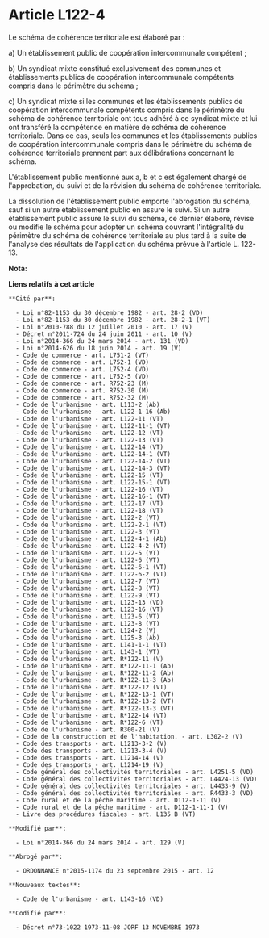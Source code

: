 # Article L122-4

Le schéma de cohérence territoriale est élaboré par : 

a) Un établissement public de coopération intercommunale compétent ; 

b) Un syndicat mixte constitué exclusivement des communes et établissements publics de coopération intercommunale compétents
compris dans le périmètre du schéma ; 

c) Un syndicat mixte si les communes et les établissements publics de coopération intercommunale compétents compris dans le
périmètre du schéma de cohérence territoriale ont tous adhéré à ce syndicat mixte et lui ont transféré la compétence en
matière de schéma de cohérence territoriale. Dans ce cas, seuls les communes et les établissements publics de coopération
intercommunale compris dans le périmètre du schéma de cohérence territoriale prennent part aux délibérations concernant le
schéma. 

L'établissement public mentionné aux a, b et c est également chargé de l'approbation, du suivi et de la révision du schéma de
cohérence territoriale. 

La dissolution de l'établissement public emporte l'abrogation du schéma, sauf si un autre établissement public en assure le
suivi. Si un autre établissement public assure le suivi du schéma, ce dernier élabore, révise ou modifie le schéma pour
adopter un schéma couvrant l'intégralité du périmètre du schéma de cohérence territoriale au plus tard à la suite de
l'analyse des résultats de l'application du schéma prévue à l'article L. 122-13.

**Nota:**



**Liens relatifs à cet article**

	**Cité par**:

	  - Loi n°82-1153 du 30 décembre 1982 - art. 28-2 (VD)
	  - Loi n°82-1153 du 30 décembre 1982 - art. 28-2-1 (VT)
	  - Loi n°2010-788 du 12 juillet 2010 - art. 17 (V)
	  - Décret n°2011-724 du 24 juin 2011 - art. 10 (V)
	  - Loi n°2014-366 du 24 mars 2014 - art. 131 (VD)
	  - Loi n°2014-626 du 18 juin 2014 - art. 19 (V)
	  - Code de commerce - art. L751-2 (VT)
	  - Code de commerce - art. L752-1 (VD)
	  - Code de commerce - art. L752-4 (VD)
	  - Code de commerce - art. L752-5 (VD)
	  - Code de commerce - art. R752-23 (M)
	  - Code de commerce - art. R752-30 (M)
	  - Code de commerce - art. R752-32 (M)
	  - Code de l'urbanisme - art. L113-2 (Ab)
	  - Code de l'urbanisme - art. L122-1-16 (Ab)
	  - Code de l'urbanisme - art. L122-11 (VT)
	  - Code de l'urbanisme - art. L122-11-1 (VT)
	  - Code de l'urbanisme - art. L122-12 (VT)
	  - Code de l'urbanisme - art. L122-13 (VT)
	  - Code de l'urbanisme - art. L122-14 (VT)
	  - Code de l'urbanisme - art. L122-14-1 (VT)
	  - Code de l'urbanisme - art. L122-14-2 (VT)
	  - Code de l'urbanisme - art. L122-14-3 (VT)
	  - Code de l'urbanisme - art. L122-15 (VT)
	  - Code de l'urbanisme - art. L122-15-1 (VT)
	  - Code de l'urbanisme - art. L122-16 (VT)
	  - Code de l'urbanisme - art. L122-16-1 (VT)
	  - Code de l'urbanisme - art. L122-17 (VT)
	  - Code de l'urbanisme - art. L122-18 (VT)
	  - Code de l'urbanisme - art. L122-2 (VT)
	  - Code de l'urbanisme - art. L122-2-1 (VT)
	  - Code de l'urbanisme - art. L122-3 (VT)
	  - Code de l'urbanisme - art. L122-4-1 (Ab)
	  - Code de l'urbanisme - art. L122-4-2 (VT)
	  - Code de l'urbanisme - art. L122-5 (VT)
	  - Code de l'urbanisme - art. L122-6 (VT)
	  - Code de l'urbanisme - art. L122-6-1 (VT)
	  - Code de l'urbanisme - art. L122-6-2 (VT)
	  - Code de l'urbanisme - art. L122-7 (VT)
	  - Code de l'urbanisme - art. L122-8 (VT)
	  - Code de l'urbanisme - art. L122-9 (VT)
	  - Code de l'urbanisme - art. L123-13 (VD)
	  - Code de l'urbanisme - art. L123-16 (VT)
	  - Code de l'urbanisme - art. L123-6 (VT)
	  - Code de l'urbanisme - art. L123-8 (VT)
	  - Code de l'urbanisme - art. L124-2 (V)
	  - Code de l'urbanisme - art. L125-3 (Ab)
	  - Code de l'urbanisme - art. L141-1-1 (VT)
	  - Code de l'urbanisme - art. L143-1 (VT)
	  - Code de l'urbanisme - art. R*122-11 (V)
	  - Code de l'urbanisme - art. R*122-11-1 (Ab)
	  - Code de l'urbanisme - art. R*122-11-2 (Ab)
	  - Code de l'urbanisme - art. R*122-11-3 (Ab)
	  - Code de l'urbanisme - art. R*122-12 (VT)
	  - Code de l'urbanisme - art. R*122-13-1 (VT)
	  - Code de l'urbanisme - art. R*122-13-2 (VT)
	  - Code de l'urbanisme - art. R*122-13-3 (VT)
	  - Code de l'urbanisme - art. R*122-14 (VT)
	  - Code de l'urbanisme - art. R*122-6 (VT)
	  - Code de l'urbanisme - art. R300-21 (V)
	  - Code de la construction et de l'habitation. - art. L302-2 (V)
	  - Code des transports - art. L1213-3-2 (V)
	  - Code des transports - art. L1213-3-4 (V)
	  - Code des transports - art. L1214-14 (V)
	  - Code des transports - art. L1214-19 (V)
	  - Code général des collectivités territoriales - art. L4251-5 (VD)
	  - Code général des collectivités territoriales - art. L4424-13 (VD)
	  - Code général des collectivités territoriales - art. L4433-9 (V)
	  - Code général des collectivités territoriales - art. R4433-3 (VD)
	  - Code rural et de la pêche maritime - art. D112-1-11 (V)
	  - Code rural et de la pêche maritime - art. D112-1-11-1 (V)
	  - Livre des procédures fiscales - art. L135 B (VT)

	**Modifié par**:

	  - Loi n°2014-366 du 24 mars 2014 - art. 129 (V)

	**Abrogé par**:

	  - ORDONNANCE n°2015-1174 du 23 septembre 2015 - art. 12

	**Nouveaux textes**:

	  - Code de l'urbanisme - art. L143-16 (VD)

	**Codifié par**:

	  - Décret n°73-1022 1973-11-08 JORF 13 NOVEMBRE 1973
